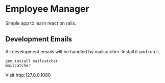 # Employee Manager

Simple app to learn react on rails.


## Development Emails

All development emails will be handled by mailcatcher. Install it and run it.

```shell
gem install mailcatcher
mailcatcher
```

Visit http:127.0.0.1080

